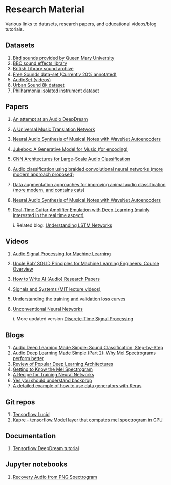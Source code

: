 # Research Material

Various links to datasets, research papers, and educational videos/blog tutorials.

## Datasets

1. [Bird sounds provided by Queen Mary University](http://machine-listening.eecs.qmul.ac.uk/bird-audio-detection-challenge/)
2. [BBC sound effects library](https://sound-effects.bbcrewind.co.uk/)
3. [British Library sound archive](https://sounds.bl.uk/)
4. [Free Sounds data-set (Currently 20% annotated)](https://annotator.freesound.org/fsd/)
5. [AudioSet (videos)](https://research.google.com/audioset/ontology/index.html)
6. [Urban Sound 8k dataset](https://urbansounddataset.weebly.com/urbansound8k.html)
7. [Philharmonia isolated instrument dataset](https://philharmonia.co.uk/resources/sound-samples/)

## Papers

1. [An attempt at an Audio DeepDream](https://research.google/pubs/pub45859/)
2. [A Universal Music Translation Network](https://arxiv.org/abs/1805.07848)
3. [Neural Audio Synthesis of Musical Notes with WaveNet Autoencoders](https://arxiv.org/abs/1704.01279)
4. [Jukebox: A Generative Model for Music (for encoding)](https://arxiv.org/pdf/2005.00341.pdf)
5. [CNN Architectures for Large-Scale Audio Classification](https://research.google/pubs/pub45611/)
6. [Audio classification using braided convolutional neural networks (more modern approach proposed)](https://librarysearch.gold.ac.uk/primo-explore/fulldisplay?docid=TN_cdi_crossref_primary_10_1049_iet_spr_2019_0381&context=PC&vid=44GOL_VU1&lang=en_US&search_scope=default_scope&adaptor=primo_central_multiple_fe&tab=default_tab&query=any,contains,Audio%20Classification&facet=searchcreationdate,include,2020%7C,%7C2022&mode=Basic&offset=0)
7. [Data augmentation approaches for improving animal audio classification (more modern, and contains cats)](https://librarysearch.gold.ac.uk/primo-explore/fulldisplay?docid=TN_cdi_crossref_primary_10_1016_j_ecoinf_2020_101084&context=PC&vid=44GOL_VU1&lang=en_US&search_scope=default_scope&adaptor=primo_central_multiple_fe&tab=default_tab&query=any,contains,Audio%20Classification&facet=searchcreationdate,include,2020%7C,%7C2022&mode=Basic&offset=0)
9. [Neural Audio Synthesis of Musical Notes with WaveNet Autoencoders](https://arxiv.org/pdf/1704.01279.pdf)
8. [Real-Time Guitar Amplifier Emulation with Deep Learning (mainly interested in the real time aspect)](https://www.mdpi.com/2076-3417/10/3/766/htm)

   i. Related blog: [Understanding LSTM Networks](https://colah.github.io/posts/2015-08-Understanding-LSTMs/)

## Videos

1. [Audio Signal Processing for Machine Learning](https://www.youtube.com/watch?v=iCwMQJnKk2c&list=PL-wATfeyAMNqIee7cH3q1bh4QJFAaeNv0&index=2)
2. [Uncle Bob’ SOLID Principles for Machine Learning Engineers: Course Overview](https://www.youtube.com/watch?v=ul8LLiFY0Dw&list=PL-wATfeyAMNpZ6-ESiXK9BnZmGLjqECt9)
3. [How to Write AI (Audio) Research Papers](https://www.youtube.com/watch?v=ZV6SoKurivI&list=PL-wATfeyAMNrTDAV2A-pLxVpwXadbd-4O)
4. [Signals and Systems (MIT lecture videos)](https://ocw.mit.edu/resources/res-6-007-signals-and-systems-spring-2011/index.htm)
5. [Understanding the training and validation loss curves](https://www.youtube.com/watch?v=p3CcfIjycBA)
7. [Unconventional Neural Networks](https://www.youtube.com/playlist?list=PLQVvvaa0QuDdfN3lrO0NDYxa1JwCYes-E)

   i. More updated
   version [Discrete-Time Signal Processing](https://www.edx.org/course/discrete-time-signal-processing-4)

## Blogs

1. [Audio Deep Learning Made Simple: Sound Classification, Step-by-Step](https://towardsdatascience.com/audio-deep-learning-made-simple-sound-classification-step-by-step-cebc936bbe5)
2. [Audio Deep Learning Made Simple (Part 2): Why Mel Spectrograms perform better](https://towardsdatascience.com/audio-deep-learning-made-simple-part-2-why-mel-spectrograms-perform-better-aad889a93505)
3. [Review of Popular Deep Learning Architectures](https://blog.paperspace.com/popular-deep-learning-architectures-resnet-inceptionv3-squeezenet/#:~:text=Inception%20v3%20was%20trained%20on,rates%20compared%20to%20its%20contemporaries.)
4. [Getting to Know the Mel Spectrogram](https://towardsdatascience.com/getting-to-know-the-mel-spectrogram-31bca3e2d9d0)
5. [A Recipe for Training Neural Networks](https://karpathy.github.io/2019/04/25/recipe/)
6. [Yes you should understand backprop](https://karpathy.medium.com/yes-you-should-understand-backprop-e2f06eab496b)
7. [A detailed example of how to use data generators with Keras](https://stanford.edu/~shervine/blog/keras-how-to-generate-data-on-the-fly)

## Git repos

1. [Tensorflow Lucid](https://github.com/tensorflow/lucid)
2. [Kapre - tensorflow.Model layer that computes mel spectrogram in GPU](https://github.com/keunwoochoi/kapre)

## Documentation

1. [Tensorflow DeepDream tutorial](https://www.tensorflow.org/tutorials/generative/deepdream)

## Jupyter notebooks

1. [Recovery Audio from PNG Spectrogram](https://github.com/sikora507/elgen/blob/master/src/audio%20analysis.ipynb)
